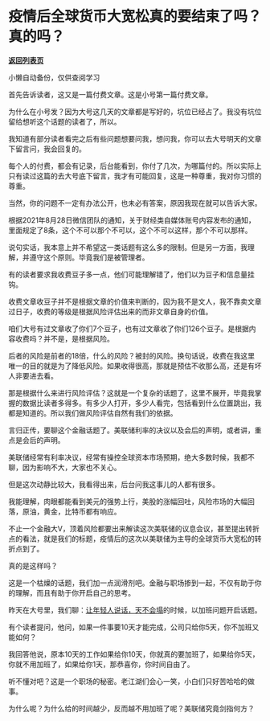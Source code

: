 # 疫情后全球货币大宽松真的要结束了吗？真的吗？

[**返回列表页**](/gzh/记忆承载3)

小懒自动备份，仅供查阅学习

首先告诉读者，这又是一篇付费文章。这是小号第一篇付费文章。

  

为什么在小号发？因为大号这几天的文章都是写好的，坑位已经占了。我没有坑位留给想听这个话题的读者了，所以。  

  

我知道有部分读者看完之后有些问题想要问我，想问我，你可以去大号明天的文章下留言问，我会回复的。

  

每个人的付费，都会有记录，后台能看到，你付了几次，为哪篇付的。所以实际上只有读过这篇的去大号底下留言，我才有可能回复，这是一种尊重，我对你习惯的尊重。

  

当然，你的问题不一定有办法公开，也未必有答案，原因我现在就可以告诉大家。

  

根据2021年8月28日微信团队的通知，关于财经类自媒体账号内容发布的通知，里面规定了8条，这个不可以那个不可以，这个不可以这样，那个不可以那样。  

  

说句实话，我本意上并不希望这一类话题有这么多的限制。但是另一方面，我理解，并遵守这个原则。毕竟我们是被管理者。  

  

有的读者要求我收费豆子多一点，他们可能理解错了，他们以为豆子和信息量挂钩。  

  

收费文章收豆子并不是根据文章的价值来判断的，因为我不是文人，我不靠卖文章过日子，收费的等级是根据风险评估出来的而非文章自身的价值。

  

咱们大号有过文章收了你们7个豆子，也有过文章收了你们126个豆子。是根据内容收费吗？并不是，是根据风险。

  

后者的风险是前者的18倍，什么的风险？被封的风险。换句话说，收费在我这里唯一的目的就是为了降低风险。如果收得很高，那就是预估不收那么高，还是有坏人非要进去看。  

  

那是根据什么来进行风险评估？这就是一个复杂的话题了，这里不展开，毕竟我掌握的数据比读者多得多。有多少人打开，多少人看完，包括看到什么位置跳出，我都是知道的。所以我们做风险评估自然有我们的依据。  

  

言归正传，要聊这个金融话题了。美联储利率的决议以及会后的声明，或者讲，重点是会后的声明。  

  

美联储经常有利率决议，经常有操控全球资本市场预期，绝大多数时候，我都不聊，因为影响不大，大家也不关心。

  

但是这次动静比较大，我看得出来，后台问我这事儿的人都有很多。

  

我能理解，肉眼都能看到美元的强势上行，美股的涨幅回吐，风险市场的大幅回落，原油，黄金，比特币都有响应。  

  

不止一个金融大V，顶着风险都要出来解读这次美联储的议息会议，甚至提出转折点的看法，就是我们的标题，疫情后的这次以美联储为主导的全球货币大宽松的转折点到了。

  

真的是这样吗？  

  

这是一个枯燥的话题，我们加一点润滑剂吧。金融与职场掺到一起，不仅有助于你的理解，而且有助于你开启自己的思考。  

  

昨天在大号里，我们聊：[让年轻人说话，天不会塌](http://mp.weixin.qq.com/s?__biz=MzU0MjYwNDU2Mw==&mid=2247503627&idx=1&sn=49af7984d4f0e78c450522822791f329&chksm=fb1aa377cc6d2a61f5592c4fc2c26703bb04051a8b9a05dad86e96be49645d24b9a231533453&scene=21#wechat_redirect)的时候，以加班问题开启话题。

  

有个读者提问，他问，如果一件事要10天才能完成，公司只给你5天，你不加班又能如何？

  

我回答他说，原本10天的工作如果给你10天，你就真的要加班了，如果给你5天，你就不用加班了，如果给你1天，那恭喜你，你时间自由了。

  

听不懂对吧？这是一个职场的秘密。老江湖们会心一笑，小白们只好苦哈哈的做事。

  

为什么呢？为什么给的时间越少，反而越不用加班了呢？美联储究竟剑指何方？

